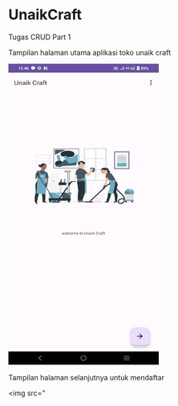# UnaikCraft
 Tugas CRUD Part 1

 Tampilan halaman utama aplikasi toko unaik craft
 
 <img src="https://github.com/Ulfiyah/UnaikCraft/blob/main/Screenshot_20230627_134602%5B1%5D.jpg" width = "300dp" height="600">

 Tampilan halaman selanjutnya untuk mendaftar

 <img src="
